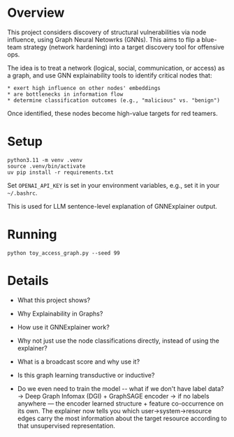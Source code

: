 # Overview

This project considers discovery of structural vulnerabilities via node influence, using Graph Neural Netowrks (GNNs). This aims to flip a blue-team strategy (network hardening) into a target discovery tool for offensive ops.

The idea is to treat a network (logical, social, communication, or access) as a graph, and use GNN explainability tools to identify critical nodes that:

    * exert high influence on other nodes' embeddings
    * are bottlenecks in information flow
    * determine classification outcomes (e.g., "malicious" vs. "benign")

Once identified, these nodes become high-value targets for red teamers.


# Setup

```
python3.11 -m venv .venv
source .venv/bin/activate
uv pip install -r requirements.txt
```

Set `OPENAI_API_KEY` is set in your environment variables, e.g., set it in your `~/.bashrc`.

This is used for LLM sentence-level explanation of GNNExplainer output.

# Running

`python toy_access_graph.py --seed 99`

# Details

* What this project shows?

* Why Explainability in Graphs?

* How use it GNNExplainer work?

* Why not just use the node classifications directly, instead of using the explainer?

* What is a broadcast score and why use it?

* Is this graph learning transductive or inductive?

* Do we even need to train the model -- what if we don't have label data?
    -> Deep Graph Infomax (DGI) + GraphSAGE encoder
    -> if no labels anywhere — the encoder learned structure + feature co-occurrence
on its own. The explainer now tells you which user→system→resource edges carry the
most information about the target resource according to that unsupervised
representation.
